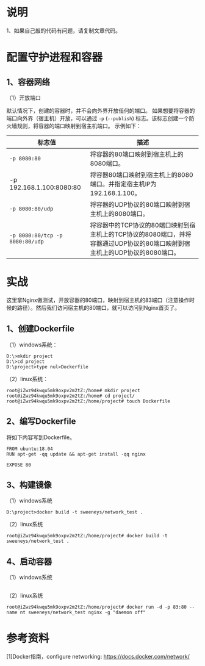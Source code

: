 # 说明

1、如果自己敲的代码有问题，请复制文章代码。

# 配置守护进程和容器

## 1、容器网络

（1）开放端口

默认情况下，创建的容器时，并不会向外界开放任何的端口。 如果想要将容器的端口向外界（宿主机）开放，可以通过 `-p` (`--publish`) 标志。该标志创建一个防火墙规则，将容器的端口映射到宿主机端口。 示例如下：

| 标志值                          | 描述                                                         |
| ------------------------------- | ------------------------------------------------------------ |
| `-p 8080:80`                    | 将容器的80端口映射到宿主机上的8080端口。                     |
| -p 192.168.1.100:8080:80        | 将容器80端口映射到宿主机上的8080端口。并指定宿主机IP为192.168.1.100。 |
| `-p 8080:80/udp`                | 将容器的UDP协议的80端口映射到宿主机上的8080端口。            |
| `-p 8080:80/tcp -p 8080:80/udp` | 将容器中的TCP协议的80端口映射到宿主机上的TCP协议的8080端口，并将容器通过UDP协议的80端口映射到宿主机上的UDP协议的8080端口。 |

# 实战

这里拿Nginx做测试，开放容器的80端口，映射到宿主机的83端口（注意操作时候的路径）。然后我们访问宿主机的80端口，就可以访问到Nginx首页了。

## 1、创建Dockerfile

（1）windows系统：

```
D:\>mkdir project
D:\>cd project
D:\project>type nul>Dockerfile
```

（2）linux系统：

```	
root@iZwz94kwqu5mk9oxpv2m2tZ:/home# mkdir project
root@iZwz94kwqu5mk9oxpv2m2tZ:/home# cd project/
root@iZwz94kwqu5mk9oxpv2m2tZ:/home/project# touch Dockerfile
```

## 2、编写Dockerfile

将如下内容写到Dockerfile。

```
FROM ubuntu:18.04
RUN apt-get -qq update && apt-get install -qq nginx

EXPOSE 80
```

## 3、构建镜像

（1）windows系统

```
D:\project>docker build -t sweeneys/network_test .
```

（2）linux系统

```
root@iZwz94kwqu5mk9oxpv2m2tZ:/home/project# docker build -t sweeneys/network_test .
```

## 4、启动容器

（1）windows系统

```

```

（2）linux系统

```
root@iZwz94kwqu5mk9oxpv2m2tZ:/home/project# docker run -d -p 83:80 --name nt sweeneys/network_test nginx -g "daemon off"

```





# 参考资料

[1]Docker指南，configure networking: https://docs.docker.com/network/
